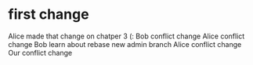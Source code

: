 # first change

Alice made that change on chatper 3 (:
Bob conflict change
Alice conflict change
Bob learn about rebase
new admin branch
Alice conflict change
Our conflict change
